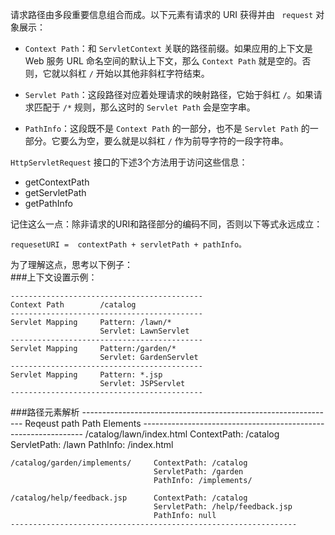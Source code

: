 请求路径由多段重要信息组合而成。以下元素有请求的 URI 获得并由 ` request` 对象展示：

- `Context Path`：和 `ServletContext` 关联的路径前缀。如果应用的上下文是 Web 服务 URL 命名空间的默认上下文，那么 `Context Path` 就是空的。否则，它就以斜杠 `/` 开始以其他非斜杠字符结束。

- `Servlet Path`：这段路径对应着处理请求的映射路径，它始于斜杠 `/`。如果请求匹配于 `/*` 规则，那么这时的 `Servlet Path` 会是空字串。

- `PathInfo`：这段既不是 `Context Path` 的一部分，也不是 `Servlet Path` 的一部分。它要么为空，要么就是以斜杠 `/` 作为前导字符的一段字符串。

`HttpServletRequest` 接口的下述3个方法用于访问这些信息：

* getContextPath
* getServletPath
* getPathInfo

记住这么一点：除非请求的URI和路径部分的编码不同，否则以下等式永远成立：

	requesetURI =  contextPath + servletPath + pathInfo。


为了理解这点，思考以下例子：    
###上下文设置示例：

	-------------------------------------------
	Context Path		/catalog
	-------------------------------------------
	Servlet Mapping		Pattern: /lawn/*
						Servlet: LawnServlet
	-------------------------------------------
	Servlet Mapping		Pattern:/garden/*
						Servlet: GardenServlet
	-------------------------------------------
	Servlet Mapping		Pattern: *.jsp
						Servlet: JSPServlet
	-------------------------------------------	

###路径元素解析
	---------------------------------------------------------------
	Reqeust path					Path Elements
	---------------------------------------------------------------
	/catalog/lawn/index.html		ContextPath: /catalog
									ServletPath: /lawn
									PathInfo: /index.html

	/catalog/garden/implements/		ContextPath: /catalog
									ServletPath: /garden
									PathInfo: /implements/

	/catalog/help/feedback.jsp		ContextPath: /catalog
									ServletPath: /help/feedback.jsp
									PathInfo: null	
	----------------------------------------------------------------